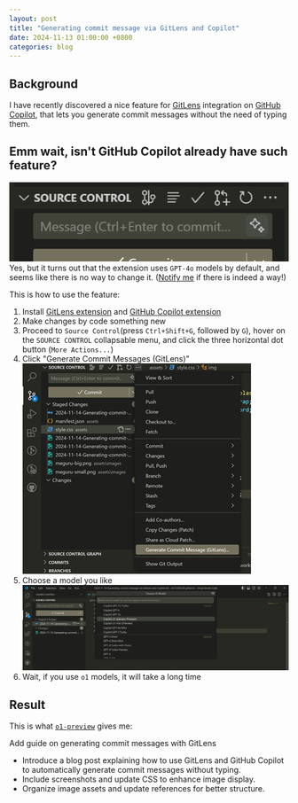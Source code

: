 ```yaml
---
layout: post
title: "Generating commit message via GitLens and Copilot"
date: 2024-11-13 01:00:00 +0800
categories: blog
---
```


## Background

I have recently discovered a nice feature for [GitLens][gitlens] integration on [GitHub Copilot][github-copilot], that lets you generate commit messages without the need of typing them.

## Emm wait, isn't GitHub Copilot already have such feature?

![Figure: Already exists?](/assets/images/2024-11-14-Generating-commit-message-via-GitLens-and-Copilot-image1.png)
Yes, but it turns out that the extension uses `GPT-4o` models by default, and seems like there is no way to change it. ([Notify me][website-repo-issue] if there is indeed a way!)

This is how to use the feature:

1. Install [GitLens extension][gitlens-extension] and [GitHub Copilot extension][github-copilot-extension]
2. Make changes by code something new
3. Proceed to `Source Control`(press `Ctrl+Shift+G`, followed by `G`), hover on the `SOURCE CONTROL` collapsable menu, and click the three horizontal dot button (`More Actions...`)
4. Click "Generate Commit Messages (GitLens)"
![Generate Commit Messages (GitLens)](/assets/images/2024-11-14-Generating-commit-message-via-GitLens-and-Copilot-image2.png)
5. Choose a model you like
![Choose a model](/assets/images/2024-11-14-Generating-commit-message-via-GitLens-and-Copilot-image3.png)
6. Wait, if you use `o1` models, it will take a long time

## Result

This is what [`o1-preview`][o1-preview-on-github-copilot] gives me:

Add guide on generating commit messages with GitLens

- Introduce a blog post explaining how to use GitLens and GitHub Copilot to automatically generate commit messages without typing.
- Include screenshots and update CSS to enhance image display.
- Organize image assets and update references for better structure.

[github-copilot]: https://github.com/features/copilot
[github-copilot-extension]: https://marketplace.visualstudio.com/items?itemName=GitHub.copilot
[gitlens]: https://www.gitkraken.com/gitlens
[gitlens-extension]: https://marketplace.visualstudio.com/items?itemName=eamodio.gitlens
[website-repo-issue]: https://github.com/eric15342335/eric15342335.github.io/issues/new
[o1-preview-on-github-copilot]: https://github.blog/news-insights/product-news/try-out-openai-o1-in-github-copilot-and-models/
